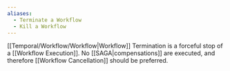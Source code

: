 ```yaml
---
aliases:
  - Terminate a Workflow
  - Kill a Workflow
---
```

[[Temporal/Workflow/Workflow|Workflow]] Termination is a forceful stop of a [[Workflow Execution]].
No [[SAGA|compensations]] are executed, and therefore [[Workflow Cancellation]] should be preferred.

